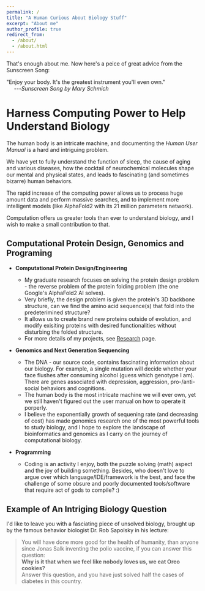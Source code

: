 ```yaml
---
permalink: /
title: "A Human Curious About Biology Stuff"
excerpt: "About me"
author_profile: true
redirect_from: 
  - /about/
  - /about.html
---
```


That's enough about me.
Now here's a peice of great advice from the Sunscreen Song:

"Enjoy your body. It's the greatest instrument you'll even own." <br>
&nbsp;&nbsp;&nbsp;&nbsp; ---<cite>Sunscreen Song by Mary Schmich</cite>


Harness Computing Power to Help Understand Biology
======
The human body is an intricate machine, 
and documenting the *Human User Manual* is a hard and intriguing problem.

We have yet to fully understand the function of sleep, the cause of aging and various diseases, how the cocktail of neurochemical molecules shape our mental and physical states, and leads to fascinating (and sometimes bizarre) human behaviors. 

The rapid increase of the computing power allows us to process huge amount data and perform massive searches, and to implement more intelligent models (like AlphaFold2 with its 21 million parameters network). 

Computation offers us greater tools than ever to understand biology, and I wish to make a small contribution to that.

<!---
-->


Computational Protein Design, Genomics and Programing
------

- **Computational Protein Design/Engineering** 
    - My graduate research focuses on solving the protein design problem - the reverse problem of the protein folding problem (the one Google's AlphaFold2 AI solves).
    - Very briefly, the design problem is given the protein's 3D backbone structure, can we find the amino acid sequence(s) that fold into the predeterimined structure?
    - It allows us to create brand new proteins outside of evolution, and modify exisiting proteins with desired functionalities without disturbing the folded structure.
    - For more details of my projects, see [Research](/research/) page.

- **Genomics and Next Generation Sequencing**
    - The DNA - our source code, contains fascinating information about our biology. For example, a single mutation will decide whether your face flushes after consuming alcohol (guess which genotype I am). There are genes associated with depression, aggression, pro-/anti-social behaviors and cognitions.
    - The human body is the most intricate machine we will ever own, yet we still haven't figured out the user manual on how to operate it porperly.
    - I believe the exponentially growth of sequening rate (and decreasing of cost) has made genomics research one of the most powerful tools to study biology, and I hope to explore the landscape of bioinformatics and genomics as I carry on the journey of computational biology. 

- **Programming**
    - Coding is an activity I enjoy, both the puzzle solving (math) aspect and the joy of building something. Besides, who doesn't love to argue over which language/IDE/framework is the best, and face the challenge of some obsure and poorly documented tools/software that require act of gods to compile? :)


Example of An Intriging Biology Question 
------
I'd like to leave you with a fasciating piece of unsolved biology, brought up by the famous behavior biologist Dr. Rob Sapolsky in his lecture:

> You will have done more good for the health of humanity, than anyone since Jonas Salk inventing the polio vaccine, if you can answer this question: <br>
> **Why is it that when we feel like nobody loves us, we eat Oreo cookies?** <br>
> Answer this question, and you have just solved half the cases of diabetes in this country.
